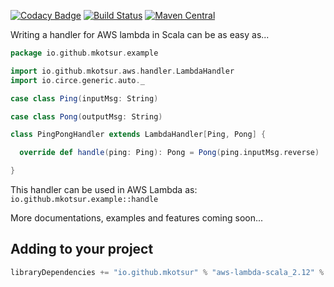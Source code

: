 [![Codacy Badge](https://api.codacy.com/project/badge/Grade/0fb7e6e25c1846e3b54f836bbb65a24b)](https://www.codacy.com/app/miccots/aws-lambda-scala?utm_source=github.com&amp;utm_medium=referral&amp;utm_content=mkotsur/aws-lambda-scala&amp;utm_campaign=Badge_Grade)
[![Build Status](https://circleci.com/gh/mkotsur/aws-lambda-scala.svg?&style=shield&circle-token=22c35ff0e9c28f61d483d178f8932c928e47dfc2)](https://circleci.com/gh/mkotsur/aws-lambda-scala)
[![Maven Central](https://maven-badges.herokuapp.com/maven-central/io.github.mkotsur/aws-lambda-scala_2.12/badge.svg)](http://search.maven.org/#search%7Cga%7C1%7Cg%3A%22io.github.mkotsur%22)

Writing a handler for AWS lambda in Scala can be as easy as...

```scala
package io.github.mkotsur.example

import io.github.mkotsur.aws.handler.LambdaHandler
import io.circe.generic.auto._

case class Ping(inputMsg: String)

case class Pong(outputMsg: String)

class PingPongHandler extends LambdaHandler[Ping, Pong] {

  override def handle(ping: Ping): Pong = Pong(ping.inputMsg.reverse)

}
```

This handler can be used in AWS Lambda as: `io.github.mkotsur.example::handle`

More documentations, examples and features coming soon...

## Adding to your project

```sbt
libraryDependencies += "io.github.mkotsur" % "aws-lambda-scala_2.12" % "0.0.2"
```